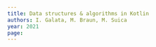 ```yaml
---
title: Data structures & algorithms in Kotlin
authors: I. Galata, M. Braun, M. Suica
year: 2021
page: 
---
```



